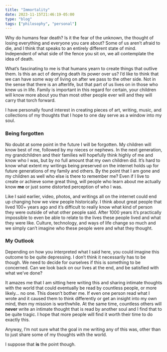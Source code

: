 ```yaml
---
title: "Immortality"
date: 2023-11-15T21:46:19-05:00
type: "blog"
tags: ["philosophy", "personal"]
---
```


Why do humans fear death? Is it the fear of the unknown, the thought of losing everything and everyone you care about? Some of us aren’t afraid to die, and I think that speaks to an entirely different state of mind. Independent of what side of the fence you sit on, we all contemplate the idea of death.

What’s fascinating to me is that humans yearn to create things that outlive them. Is this an act of denying death its power over us? I’d like to think that we can have some way of living on after we pass to the other side. Not in the sense that there is an afterlife, but that part of us lives on in those who knew us in life. Family is important in this regard for certain, your children will know more about you than most other people ever will and they will carry that torch forward.

I have personally found interest in creating pieces of art, writing, music, and collections of my thoughts that I hope to one day serve as a window into my soul. 

### Being forgotten

No doubt at some point in the future I will be forgotten. My children will know best of me, followed by my nieces or nephews. In the next generation, my grandchildren and their families will hopefully think highly of me and know who I was, but by no full amount that my own children did. It’s hard to know what extent my writings being preserved on the internet holds up for future generations of my family and others. By the point that I am gone and my children as well who else is there to remember me? Even if I live to create or achieve some great thing, will people who learn about me actually know **me** or just some distorted perception of who I was. 

Like I said earlier, video, photos, and writings all on the internet could end up changing how we view people historically. I think about great people that lived 100+ years ago and it’s difficult to really know what kind of person they were outside of what other people said. After 1000 years it’s practically impossible to even be able to relate to the lives these people lived and what they were like. Culture, technology, and ways of life change so much and we simply can’t imagine who these people were and what they thought. 

### My Outlook

Depending on how you interpreted what I said here, you could imagine this outcome to be quite depressing. I don’t think it necessarily has to be though. We need to decide for ourselves if this is something to be concerned. Can we look back on our lives at the end, and be satisfied with what we’ve done?

It amazes me that I am sitting here writing this and sharing intimate thoughts with the world that could eventually be read by countless people, or more likely… no one. This doesn’t bother me. If even one person read what I wrote and it caused them to think differently or get an insight into my own mind, then my mission is worthwhile. At the same time, countless others will **never** write an intimate thought that is read by another soul and I find that to be quite tragic. I hope that more people will find it worth their time to do exactly this. 

Anyway, I’m not sure what the goal in me writing any of this was, other than to just share some of my thoughts with the world. 

I suppose that **is** the point though.